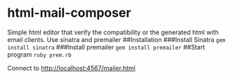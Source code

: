 html-mail-composer
==================

Simple html editor that verify the compatibility or the generated html with email clients.
Use sinatra and premailer
##Installation
###Install Sinatra
`gem install sinatra`
###Install premailer
`gem install premailer`
##Start program
`ruby prem.rb`

Connect to [http://localhost:4567/mailer.html](http://localhost:4567/mailer.html)


